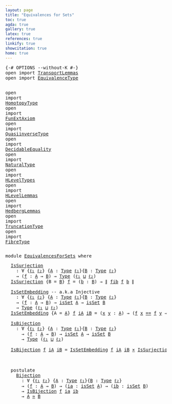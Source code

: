 ```yaml
---
layout: page
title: "Equivalences for Sets"
toc: true
agda: true
gallery: true
latex: true
references: true
linkify: true
showcitation: true
home: true
---
```


<div class="hide" >
<pre class="Agda">
<a id="195" class="Symbol">{-#</a> <a id="199" class="Keyword">OPTIONS</a> <a id="207" class="Pragma">--without-K</a> <a id="219" class="Symbol">#-}</a>
<a id="223" class="Keyword">open</a> <a id="228" class="Keyword">import</a> <a id="235" href="TransportLemmas.html" class="Module">TransportLemmas</a>
<a id="251" class="Keyword">open</a> <a id="256" class="Keyword">import</a> <a id="263" href="EquivalenceType.html" class="Module">EquivalenceType</a>

<a id="280" class="Keyword">open</a> <a id="285" class="Keyword">import</a> <a id="292" href="HomotopyType.html" class="Module">HomotopyType</a>
<a id="305" class="Keyword">open</a> <a id="310" class="Keyword">import</a> <a id="317" href="FunExtAxiom.html" class="Module">FunExtAxiom</a>
<a id="329" class="Keyword">open</a> <a id="334" class="Keyword">import</a> <a id="341" href="QuasiinverseType.html" class="Module">QuasiinverseType</a>
<a id="358" class="Keyword">open</a> <a id="363" class="Keyword">import</a> <a id="370" href="DecidableEquality.html" class="Module">DecidableEquality</a>
<a id="388" class="Keyword">open</a> <a id="393" class="Keyword">import</a> <a id="400" href="NaturalType.html" class="Module">NaturalType</a>
<a id="412" class="Keyword">open</a> <a id="417" class="Keyword">import</a> <a id="424" href="HLevelTypes.html" class="Module">HLevelTypes</a>
<a id="436" class="Keyword">open</a> <a id="441" class="Keyword">import</a> <a id="448" href="HLevelLemmas.html" class="Module">HLevelLemmas</a>
<a id="461" class="Keyword">open</a> <a id="466" class="Keyword">import</a> <a id="473" href="HedbergLemmas.html" class="Module">HedbergLemmas</a>
<a id="487" class="Keyword">open</a> <a id="492" class="Keyword">import</a> <a id="499" href="TruncationType.html" class="Module">TruncationType</a>
<a id="514" class="Keyword">open</a> <a id="519" class="Keyword">import</a> <a id="526" href="FibreType.html" class="Module">FibreType</a>
</pre>
</div>

<pre class="Agda">
<a id="568" class="Keyword">module</a> <a id="575" href="EquivalencesForSets.html" class="Module">EquivalencesForSets</a> <a id="595" class="Keyword">where</a>
</pre>

<pre class="Agda">
  <a id="IsSurjection"></a><a id="628" href="EquivalencesForSets.html#628" class="Function">IsSurjection</a>
    <a id="645" class="Symbol">:</a> <a id="647" class="Symbol">∀</a> <a id="649" class="Symbol">{</a><a id="650" href="EquivalencesForSets.html#650" class="Bound">ℓ₁</a> <a id="653" href="EquivalencesForSets.html#653" class="Bound">ℓ₂</a><a id="655" class="Symbol">}</a> <a id="657" class="Symbol">{</a><a id="658" href="EquivalencesForSets.html#658" class="Bound">A</a> <a id="660" class="Symbol">:</a> <a id="662" href="Intro.html#1813" class="Function">Type</a> <a id="667" href="EquivalencesForSets.html#650" class="Bound">ℓ₁</a><a id="669" class="Symbol">}{</a><a id="671" href="EquivalencesForSets.html#671" class="Bound">B</a> <a id="673" class="Symbol">:</a> <a id="675" href="Intro.html#1813" class="Function">Type</a> <a id="680" href="EquivalencesForSets.html#653" class="Bound">ℓ₂</a><a id="682" class="Symbol">}</a>
    <a id="688" class="Symbol">→</a> <a id="690" class="Symbol">(</a><a id="691" href="EquivalencesForSets.html#691" class="Bound">f</a> <a id="693" class="Symbol">:</a> <a id="695" href="EquivalencesForSets.html#658" class="Bound">A</a> <a id="697" class="Symbol">→</a> <a id="699" href="EquivalencesForSets.html#671" class="Bound">B</a><a id="700" class="Symbol">)</a> <a id="702" class="Symbol">→</a> <a id="704" href="Intro.html#1813" class="Function">Type</a> <a id="709" class="Symbol">(</a><a id="710" href="EquivalencesForSets.html#650" class="Bound">ℓ₁</a> <a id="713" href="Agda.Primitive.html#657" class="Primitive Operator">⊔</a> <a id="715" href="EquivalencesForSets.html#653" class="Bound">ℓ₂</a><a id="717" class="Symbol">)</a>
  <a id="721" href="EquivalencesForSets.html#628" class="Function">IsSurjection</a> <a id="734" class="Symbol">{</a><a id="735" class="Argument">B</a> <a id="737" class="Symbol">=</a> <a id="739" href="EquivalencesForSets.html#739" class="Bound">B</a><a id="740" class="Symbol">}</a> <a id="742" href="EquivalencesForSets.html#742" class="Bound">f</a> <a id="744" class="Symbol">=</a> <a id="746" class="Symbol">(</a><a id="747" href="EquivalencesForSets.html#747" class="Bound">b</a> <a id="749" class="Symbol">:</a> <a id="751" href="EquivalencesForSets.html#739" class="Bound">B</a><a id="752" class="Symbol">)</a> <a id="754" class="Symbol">→</a> <a id="756" href="TruncationType.html#916" class="Function Operator">∥</a> <a id="758" href="FibreType.html#547" class="Function">fib</a> <a id="762" href="EquivalencesForSets.html#742" class="Bound">f</a> <a id="764" href="EquivalencesForSets.html#747" class="Bound">b</a> <a id="766" href="TruncationType.html#916" class="Function Operator">∥</a>

  <a id="IsSetEmbedding"></a><a id="771" href="EquivalencesForSets.html#771" class="Function">IsSetEmbedding</a> <a id="786" class="Comment">-- a.k.a Injective</a>
    <a id="809" class="Symbol">:</a> <a id="811" class="Symbol">∀</a> <a id="813" class="Symbol">{</a><a id="814" href="EquivalencesForSets.html#814" class="Bound">ℓ₁</a> <a id="817" href="EquivalencesForSets.html#817" class="Bound">ℓ₂</a><a id="819" class="Symbol">}</a> <a id="821" class="Symbol">{</a><a id="822" href="EquivalencesForSets.html#822" class="Bound">A</a> <a id="824" class="Symbol">:</a> <a id="826" href="Intro.html#1813" class="Function">Type</a> <a id="831" href="EquivalencesForSets.html#814" class="Bound">ℓ₁</a><a id="833" class="Symbol">}{</a><a id="835" href="EquivalencesForSets.html#835" class="Bound">B</a> <a id="837" class="Symbol">:</a> <a id="839" href="Intro.html#1813" class="Function">Type</a> <a id="844" href="EquivalencesForSets.html#817" class="Bound">ℓ₂</a><a id="846" class="Symbol">}</a>
    <a id="852" class="Symbol">→</a> <a id="854" class="Symbol">(</a><a id="855" href="EquivalencesForSets.html#855" class="Bound">f</a> <a id="857" class="Symbol">:</a> <a id="859" href="EquivalencesForSets.html#822" class="Bound">A</a> <a id="861" class="Symbol">→</a> <a id="863" href="EquivalencesForSets.html#835" class="Bound">B</a><a id="864" class="Symbol">)</a> <a id="866" class="Symbol">→</a> <a id="868" href="HLevelTypes.html#1699" class="Function">isSet</a> <a id="874" href="EquivalencesForSets.html#822" class="Bound">A</a> <a id="876" class="Symbol">→</a> <a id="878" href="HLevelTypes.html#1699" class="Function">isSet</a> <a id="884" href="EquivalencesForSets.html#835" class="Bound">B</a>
    <a id="890" class="Symbol">→</a> <a id="892" href="Intro.html#1813" class="Function">Type</a> <a id="897" class="Symbol">(</a><a id="898" href="EquivalencesForSets.html#814" class="Bound">ℓ₁</a> <a id="901" href="Agda.Primitive.html#657" class="Primitive Operator">⊔</a> <a id="903" href="EquivalencesForSets.html#817" class="Bound">ℓ₂</a><a id="905" class="Symbol">)</a>
  <a id="909" href="EquivalencesForSets.html#771" class="Function">IsSetEmbedding</a> <a id="924" class="Symbol">{</a><a id="925" class="Argument">A</a> <a id="927" class="Symbol">=</a> <a id="929" href="EquivalencesForSets.html#929" class="Bound">A</a><a id="930" class="Symbol">}</a> <a id="932" href="EquivalencesForSets.html#932" class="Bound">f</a> <a id="934" href="EquivalencesForSets.html#934" class="Bound">iA</a> <a id="937" href="EquivalencesForSets.html#937" class="Bound">iB</a> <a id="940" class="Symbol">=</a> <a id="942" class="Symbol">(</a><a id="943" href="EquivalencesForSets.html#943" class="Bound">x</a> <a id="945" href="EquivalencesForSets.html#945" class="Bound">y</a> <a id="947" class="Symbol">:</a> <a id="949" href="EquivalencesForSets.html#929" class="Bound">A</a><a id="950" class="Symbol">)</a> <a id="952" class="Symbol">→</a> <a id="954" class="Symbol">(</a><a id="955" href="EquivalencesForSets.html#932" class="Bound">f</a> <a id="957" href="EquivalencesForSets.html#943" class="Bound">x</a> <a id="959" href="BasicTypes.html#4294" class="Datatype Operator">==</a> <a id="962" href="EquivalencesForSets.html#932" class="Bound">f</a> <a id="964" href="EquivalencesForSets.html#945" class="Bound">y</a> <a id="966" class="Symbol">→</a> <a id="968" href="EquivalencesForSets.html#943" class="Bound">x</a> <a id="970" href="BasicTypes.html#4294" class="Datatype Operator">==</a> <a id="973" href="EquivalencesForSets.html#945" class="Bound">y</a><a id="974" class="Symbol">)</a>

  <a id="IsBijection"></a><a id="979" href="EquivalencesForSets.html#979" class="Function">IsBijection</a>
    <a id="995" class="Symbol">:</a> <a id="997" class="Symbol">∀</a> <a id="999" class="Symbol">{</a><a id="1000" href="EquivalencesForSets.html#1000" class="Bound">ℓ₁</a> <a id="1003" href="EquivalencesForSets.html#1003" class="Bound">ℓ₂</a><a id="1005" class="Symbol">}</a> <a id="1007" class="Symbol">{</a><a id="1008" href="EquivalencesForSets.html#1008" class="Bound">A</a> <a id="1010" class="Symbol">:</a> <a id="1012" href="Intro.html#1813" class="Function">Type</a> <a id="1017" href="EquivalencesForSets.html#1000" class="Bound">ℓ₁</a><a id="1019" class="Symbol">}{</a><a id="1021" href="EquivalencesForSets.html#1021" class="Bound">B</a> <a id="1023" class="Symbol">:</a> <a id="1025" href="Intro.html#1813" class="Function">Type</a> <a id="1030" href="EquivalencesForSets.html#1003" class="Bound">ℓ₂</a><a id="1032" class="Symbol">}</a>
      <a id="1040" class="Symbol">→</a> <a id="1042" class="Symbol">(</a><a id="1043" href="EquivalencesForSets.html#1043" class="Bound">f</a> <a id="1045" class="Symbol">:</a> <a id="1047" href="EquivalencesForSets.html#1008" class="Bound">A</a> <a id="1049" class="Symbol">→</a> <a id="1051" href="EquivalencesForSets.html#1021" class="Bound">B</a><a id="1052" class="Symbol">)</a> <a id="1054" class="Symbol">→</a> <a id="1056" href="HLevelTypes.html#1699" class="Function">isSet</a> <a id="1062" href="EquivalencesForSets.html#1008" class="Bound">A</a> <a id="1064" class="Symbol">→</a> <a id="1066" href="HLevelTypes.html#1699" class="Function">isSet</a> <a id="1072" href="EquivalencesForSets.html#1021" class="Bound">B</a>
      <a id="1080" class="Symbol">→</a> <a id="1082" href="Intro.html#1813" class="Function">Type</a> <a id="1087" class="Symbol">(</a><a id="1088" href="EquivalencesForSets.html#1000" class="Bound">ℓ₁</a> <a id="1091" href="Agda.Primitive.html#657" class="Primitive Operator">⊔</a> <a id="1093" href="EquivalencesForSets.html#1003" class="Bound">ℓ₂</a><a id="1095" class="Symbol">)</a>

  <a id="1100" href="EquivalencesForSets.html#979" class="Function">IsBijection</a> <a id="1112" href="EquivalencesForSets.html#1112" class="Bound">f</a> <a id="1114" href="EquivalencesForSets.html#1114" class="Bound">iA</a> <a id="1117" href="EquivalencesForSets.html#1117" class="Bound">iB</a> <a id="1120" class="Symbol">=</a> <a id="1122" href="EquivalencesForSets.html#771" class="Function">IsSetEmbedding</a> <a id="1137" href="EquivalencesForSets.html#1112" class="Bound">f</a> <a id="1139" href="EquivalencesForSets.html#1114" class="Bound">iA</a> <a id="1142" href="EquivalencesForSets.html#1117" class="Bound">iB</a> <a id="1145" href="BasicTypes.html#2149" class="Function Operator">×</a> <a id="1147" href="EquivalencesForSets.html#628" class="Function">IsSurjection</a> <a id="1160" href="EquivalencesForSets.html#1112" class="Bound">f</a>

  

  <a id="1169" class="Keyword">postulate</a>
    <a id="Bijection"></a><a id="1183" href="EquivalencesForSets.html#1183" class="Postulate">Bijection</a>
      <a id="1199" class="Symbol">:</a> <a id="1201" class="Symbol">∀</a> <a id="1203" class="Symbol">{</a><a id="1204" href="EquivalencesForSets.html#1204" class="Bound">ℓ₁</a> <a id="1207" href="EquivalencesForSets.html#1207" class="Bound">ℓ₂</a><a id="1209" class="Symbol">}</a> <a id="1211" class="Symbol">{</a><a id="1212" href="EquivalencesForSets.html#1212" class="Bound">A</a> <a id="1214" class="Symbol">:</a> <a id="1216" href="Intro.html#1813" class="Function">Type</a> <a id="1221" href="EquivalencesForSets.html#1204" class="Bound">ℓ₁</a><a id="1223" class="Symbol">}{</a><a id="1225" href="EquivalencesForSets.html#1225" class="Bound">B</a> <a id="1227" class="Symbol">:</a> <a id="1229" href="Intro.html#1813" class="Function">Type</a> <a id="1234" href="EquivalencesForSets.html#1207" class="Bound">ℓ₂</a><a id="1236" class="Symbol">}</a>
      <a id="1244" class="Symbol">→</a> <a id="1246" class="Symbol">(</a><a id="1247" href="EquivalencesForSets.html#1247" class="Bound">f</a> <a id="1249" class="Symbol">:</a> <a id="1251" href="EquivalencesForSets.html#1212" class="Bound">A</a> <a id="1253" class="Symbol">→</a> <a id="1255" href="EquivalencesForSets.html#1225" class="Bound">B</a><a id="1256" class="Symbol">)</a> <a id="1258" class="Symbol">→</a> <a id="1260" class="Symbol">(</a><a id="1261" href="EquivalencesForSets.html#1261" class="Bound">ia</a> <a id="1264" class="Symbol">:</a> <a id="1266" href="HLevelTypes.html#1699" class="Function">isSet</a> <a id="1272" href="EquivalencesForSets.html#1212" class="Bound">A</a><a id="1273" class="Symbol">)</a> <a id="1275" class="Symbol">→</a> <a id="1277" class="Symbol">(</a><a id="1278" href="EquivalencesForSets.html#1278" class="Bound">ib</a> <a id="1281" class="Symbol">:</a> <a id="1283" href="HLevelTypes.html#1699" class="Function">isSet</a> <a id="1289" href="EquivalencesForSets.html#1225" class="Bound">B</a><a id="1290" class="Symbol">)</a>
      <a id="1298" class="Symbol">→</a> <a id="1300" href="EquivalencesForSets.html#979" class="Function">IsBijection</a> <a id="1312" href="EquivalencesForSets.html#1247" class="Bound">f</a> <a id="1314" href="EquivalencesForSets.html#1261" class="Bound">ia</a> <a id="1317" href="EquivalencesForSets.html#1278" class="Bound">ib</a>
      <a id="1326" class="Symbol">→</a> <a id="1328" href="EquivalencesForSets.html#1212" class="Bound">A</a> <a id="1330" href="EquivalenceType.html#994" class="Function Operator">≃</a> <a id="1332" href="EquivalencesForSets.html#1225" class="Bound">B</a>

</pre>
